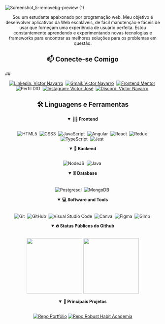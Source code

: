 ![Screenshot_5-removebg-preview (1)](https://github.com/bush1D3v/bush1D3v/assets/133554156/4173cfa4-abfb-48e2-9a24-42ea9cec2567)

<p align="center">Sou um estudante apaixonado por programação web. Meu objetivo é desenvolver aplicativos da Web escaláveis, de fácil manutenção e fáceis de usar que forneçam uma experiência de usuário perfeita. Estou constantemente aprendendo e experimentando novas tecnologias e frameworks para encontrar as melhores soluções para os problemas em questão.</p>

<h2 align="center">📫 Conecte-se Comigo</h2>
##

<div align = "center">

[![Linkedin: Victor Navarro](https://img.shields.io/badge/-LinkedIn-%230077B5?style=for-the-badge&logo=linkedin&logoColor=white)](https://www.linkedin.com/in/vj021/)&nbsp; [![Gmail: Victor Navarro](https://img.shields.io/badge/-gmail-red?style=for-the-badge&logo=Gmail&logoColor=white&link=mailto:victor.jose.lopes.navarro@gmail.com)](mailto:victor.jose.lopes.navarro@gmail.com)&nbsp; [![Frontend Mentor](https://img.shields.io/badge/FrontendMentor-593D88?style=for-the-badge&logo=frontendmentor&logoColor=white&link=https://www.frontendmentor.io/profile/bush1D3v)](https://www.frontendmentor.io/profile/bush1D3v)&nbsp; ![Perfil DIO](https://img.shields.io/badge/-Meu%20Perfil%20na%20DIO-30A3DC?style=for-the-badge)&nbsp; [![Instagram: Victor José](https://img.shields.io/badge/-Instagram-%23E4405F?style=for-the-badge&logo=instagram&logoColor=white)](https://instagram.com/victorj.021?igshid=MzNlNGNkZWQ4Mg==)&nbsp; [![Discord: Victor Navarro](https://img.shields.io/badge/Discord-7289DA?style=for-the-badge&logo=discord&logoColor=white)](https://discord.gg/f65nxQt7UV)&nbsp;
  
</div>

<div align = "center">

<h2 align="center">🛠️ Linguagens e Ferramentas</h2>

<details open>
<summary><b>🏄‍♂️ Frontend</b></summary>
<br>
  
![HTML5](https://img.shields.io/badge/-HTML5-E34F26?style=for-the-badge&logo=html5&logoColor=white)&nbsp; ![CSS3](https://img.shields.io/badge/css3-%231572B6.svg?style=for-the-badge&logo=css3&logoColor=white)&nbsp; ![JavaScript](https://img.shields.io/badge/Javascript-F7DF1E.svg?style=for-the-badge&logo=javascript&logoColor=black)&nbsp; ![Angular](https://img.shields.io/badge/angular-%23DD0031.svg?style=for-the-badge&logo=angular&logoColor=white)&nbsp; ![React](https://img.shields.io/badge/react-%2320232a.svg?style=for-the-badge&logo=react&logoColor=%2361DAFB)&nbsp; ![Redux](https://img.shields.io/badge/-Redux-5F3DC4?style=for-the-badge&logo=redux&logoColor=white)&nbsp; ![TypeScript](https://img.shields.io/badge/typescript-%23007ACC.svg?style=for-the-badge&logo=typescript&logoColor=white)&nbsp; ![Jest](https://img.shields.io/badge/Jest-C21325?style=for-the-badge&logo=jest&logoColor=white)&nbsp;
</details>
    
<details open>
<summary><b>🧰 Backend</b></summary>
<br>

![NodeJS](https://img.shields.io/badge/node.js-6DA55F?style=for-the-badge&logo=node.js&logoColor=white)&nbsp; ![Java](https://img.shields.io/badge/java-%23ED8B00.svg?style=for-the-badge&logo=openjdk&logoColor=white)&nbsp;
</details>

<details open>
<summary><b>🗄️ Database</b></summary>
<br>

![Postgresql](https://img.shields.io/badge/postgresql-%23316192.svg?style=for-the-badge&logo=postgresql&logoColor=white)&nbsp; ![MongoDB](https://img.shields.io/badge/MongoDB-%234ea94b.svg?style=for-the-badge&logo=mongodb&logoColor=white)&nbsp;
</details>

<details open>
<summary><b>💻 Software and Tools</b></summary>
<br>

![Git](https://img.shields.io/badge/-git-red?style=for-the-badge&logo=Git&logoColor=white)&nbsp; ![GitHub](https://img.shields.io/badge/-GitHub-181717?style=for-the-badge&logo=github)&nbsp; ![Visual Studio Code](https://img.shields.io/badge/-VSCODE-007ACC?style=for-the-badge&&logo=visual-studio-code&logoColor=white)&nbsp; ![Canva](https://img.shields.io/badge/Canva-%2300C4CC.svg?&style=for-the-badge&logo=Canva&logoColor=white)&nbsp; ![Figma](https://img.shields.io/badge/figma-%23F24E1E.svg?style=for-the-badge&logo=figma&logoColor=white)&nbsp; ![Gimp](https://img.shields.io/badge/gimp-5C5543?style=for-the-badge&logo=gimp&logoColor=white)&nbsp;
</details>

</div>

<details open>
<summary align="center"><b>🔥 Status Públicos do Github</b></summary>
<br>
<p align="center">
<img height="180em" src="https://github-readme-stats-vert-three-11.vercel.app/api?username=bush1D3v&show_icons=true&theme=radical&hide"/>
<img height="180em" src="https://github-readme-stats-vert-three-11.vercel.app/api/top-langs/?username=bush1D3v&layout=compact&langs_count=6&theme=radical&hide"/>
</p>
</details>

<details open>
<summary align="center"><b>🎒 Principais Projetos</b></summary>
<br>
<div align="center">

[![Repo Portfólio](https://github-readme-stats.vercel.app/api/pin/?username=bush1D3v&repo=my_portfolio&&layout=compact&langs_count=6&theme=radical&hide)](https://github.com/bush1D3v/my_portfolio)
[![Repo Robust Habit Academia](https://github-readme-stats.vercel.app/api/pin/?username=bush1D3v&repo=robust-habit-academia&layout=compact&langs_count=6&theme=radical&hide)](https://github.com/bush1D3v/robust-habit-academia)

</div>
</details>